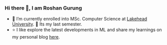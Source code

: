 ### Hi there 👋, I am Roshan Gurung
- 🔭 I’m currently enrolled into MSc. Computer Science at [Lakehead University](https://www.lakeheadu.ca/). :triumph: Its my last semester.
- :star: I like explore the latest developments in ML and share my learnings on my personal blog [here](https://gurungroshan.com/).
<!--
**RoshanGurungSr/RoshanGurungSr** is a ✨ _special_ ✨ repository because its `README.md` (this file) appears on your GitHub profile.

Here are some ideas to get you started:

- 🔭 I’m currently working on ...
- 🌱 I’m currently learning ...
- 👯 I’m looking to collaborate on ...
- 🤔 I’m looking for help with ...
- 💬 Ask me about ...
- 📫 How to reach me: ...
- 😄 Pronouns: ...
- ⚡ Fun fact: ...
-->
